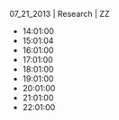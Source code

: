 07_21_2013 | Research | ZZ 
* 14:01:00
* 15:01:04
* 16:01:00
* 17:01:00
* 18:01:00
* 19:01:00
* 20:01:00
* 21:01:00
* 22:01:00
